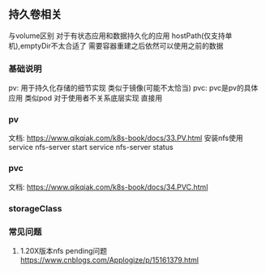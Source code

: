 ## 持久卷相关
与volume区别 
对于有状态应用和数据持久化的应用 hostPath(仅支持单机),emptyDir不太合适了
需要容器重建之后依然可以使用之前的数据

### 基础说明
pv: 用于持久化存储的细节实现 类似于镜像(可能不太恰当)
pvc: pvc是pv的具体应用 类似pod 对于使用者不关系底层实现 直接用

### pv
文档: https://www.qikqiak.com/k8s-book/docs/33.PV.html
安装nfs使用
service nfs-server start
service nfs-server status

### pvc
文档: https://www.qikqiak.com/k8s-book/docs/34.PVC.html

### storageClass

### 常见问题
1. 1.20X版本nfs pending问题
https://www.cnblogs.com/Applogize/p/15161379.html
